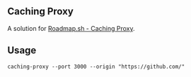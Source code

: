 ## Caching Proxy

A solution for [Roadmap.sh - Caching Proxy](https://roadmap.sh/projects/caching-server).


## Usage

```shell
caching-proxy --port 3000 --origin "https://github.com/"
```